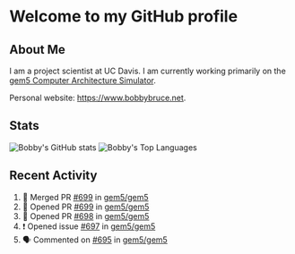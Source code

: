 # Welcome to my GitHub profile

## About Me

I am a project scientist at UC Davis. I am currently working primarily on the [gem5 Computer Architecture Simulator](https://github.com/gem5).

Personal website: <https://www.bobbybruce.net>.

## Stats

![Bobby's GitHub stats](https://github-readme-stats.vercel.app/api?username=bobbyrbruce&show_icons=true&theme=responsive&include_all_commits=true&count_private=true&show=reviews&disable_animations=true)
![Bobby's Top Languages ](https://github-readme-stats.vercel.app/api/top-langs/?username=bobbyrbruce&layout=compact&theme=responsive&count_private=true&langs_count=10&disable_animations=true)

## Recent Activity

<!--START_SECTION:activity-->
1. 🎉 Merged PR [#699](https://github.com/gem5/gem5/pull/699) in [gem5/gem5](https://github.com/gem5/gem5)
2. 💪 Opened PR [#699](https://github.com/gem5/gem5/pull/699) in [gem5/gem5](https://github.com/gem5/gem5)
3. 💪 Opened PR [#698](https://github.com/gem5/gem5/pull/698) in [gem5/gem5](https://github.com/gem5/gem5)
4. ❗ Opened issue [#697](https://github.com/gem5/gem5/issues/697) in [gem5/gem5](https://github.com/gem5/gem5)
5. 🗣 Commented on [#695](https://github.com/gem5/gem5/pull/695#issuecomment-1861929361) in [gem5/gem5](https://github.com/gem5/gem5)
<!--END_SECTION:activity-->
